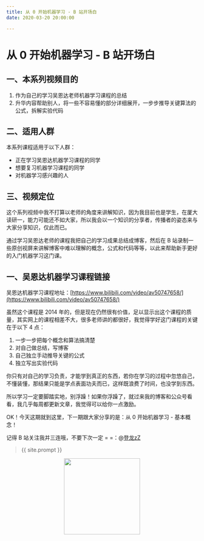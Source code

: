 ```yaml
---
title: 从 0 开始机器学习 - B 站开场白
date: 2020-03-20 20:00:00

---
```


# 从 0 开始机器学习 - B 站开场白



## 一、本系列视频目的

1. 作为自己的学习吴恩达老师机器学习课程的总结
2. 升华内容帮助别人，将一些不容易懂的部分详细展开，一步步推导关键算法的公式，拆解实验代码

## 二、适用人群

本系列课程适用于以下人群：

- 正在学习吴恩达机器学习课程的同学
- 想要复习机器学习课程的同学
- 对机器学习感兴趣的人

## 三、视频定位

这个系列视频中我不打算以老师的角度来讲解知识，因为我目前也是学生，在厦大读研一，能力可能还不如大家，所以我会以一个知识的分享者，传播者的姿态来与大家分享知识，仅此而已。

通过学习吴恩达老师的课程我把自己的学习成果总结成博客，然后在 B 站录制一些原创视屏来讲解博客中难以理解的概念，公式和代码等等，以此来帮助新手更好的入门机器学习这门课。

## 一、吴恩达机器学习课程链接

吴恩达机器学习课程地址：[https://www.bilibili.com/video/av50747658/](https://www.bilibili.com/video/av50747658/)

虽然这个课程是 2014 年的，但是现在仍然很有价值，足以显示出这个课程的质量，其实网上的课程相差不大，很多老师讲的都很好，我觉得学好这门课程的关键在于以下 4 点：

1. 一步一步把每个概念和算法搞清楚
2. 对自己做总结，写博客
3. 自己独立手动推导关键的公式
4. 独立写出实验代码

你只有对自己的学习负责，才能学到真正的东西，若你在学习的过程中忽悠自己，不懂装懂，那结果只能是学点表面功夫而已，这样既浪费了时间，也没学到东西。

所以学习一定要脚踏实地，别浮躁！如果你浮躁了，就过来我的博客和公众号看看，我几乎每周都更新文章，我觉得可以给你一点激励。

OK！今天这期就到这里，下一期跟大家分享的是：从 0 开始机器学习 - 基本概念！

记得 B 站关注我并三连哦，不要下次一定 = =：@[登龙zZ](https://space.bilibili.com/486772482)


> {{ site.prompt }}

<div  align="center">
<img src="https://dlonng.com/images/wechart.jpg" width = "200" height = "200"/>